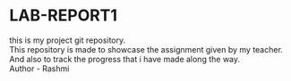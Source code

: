 # LAB-REPORT1
this is my project git repository.
<br>
This repository is made to showcase the assignment given by my teacher.
<br>
And also to track the progress that i have made along the way.
<br>
Author - Rashmi
